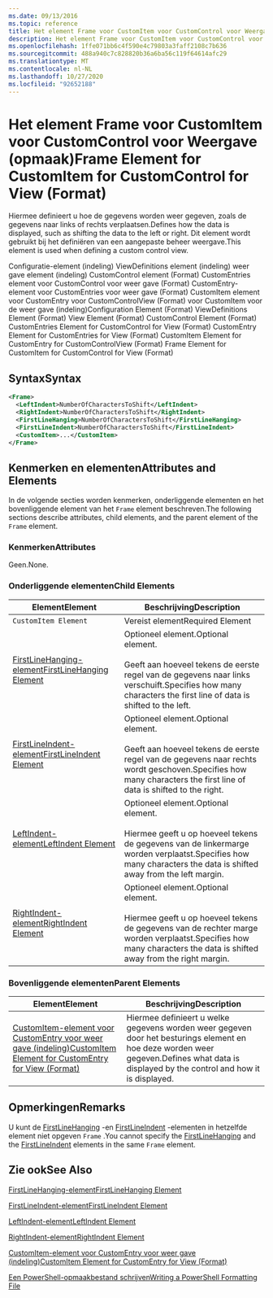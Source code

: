 ```yaml
---
ms.date: 09/13/2016
ms.topic: reference
title: Het element Frame voor CustomItem voor CustomControl voor Weergave (opmaak)
description: Het element Frame voor CustomItem voor CustomControl voor Weergave (opmaak)
ms.openlocfilehash: 1ffe071bb6c4f590e4c79803a3faff2108c7b636
ms.sourcegitcommit: 488a940c7c828820b36a6ba56c119f64614afc29
ms.translationtype: MT
ms.contentlocale: nl-NL
ms.lasthandoff: 10/27/2020
ms.locfileid: "92652188"
---
```

# <a name="frame-element-for-customitem-for-customcontrol-for-view-format"></a><span data-ttu-id="9c8f9-103">Het element Frame voor CustomItem voor CustomControl voor Weergave (opmaak)</span><span class="sxs-lookup"><span data-stu-id="9c8f9-103">Frame Element for CustomItem for CustomControl for View (Format)</span></span>

<span data-ttu-id="9c8f9-104">Hiermee definieert u hoe de gegevens worden weer gegeven, zoals de gegevens naar links of rechts verplaatsen.</span><span class="sxs-lookup"><span data-stu-id="9c8f9-104">Defines how the data is displayed, such as shifting the data to the left or right.</span></span> <span data-ttu-id="9c8f9-105">Dit element wordt gebruikt bij het definiëren van een aangepaste beheer weergave.</span><span class="sxs-lookup"><span data-stu-id="9c8f9-105">This element is used when defining a custom control view.</span></span>

<span data-ttu-id="9c8f9-106">Configuratie-element (indeling) ViewDefinitions element (indeling) weer gave element (indeling) CustomControl element (Format) CustomEntries element voor CustomControl voor weer gave (Format) CustomEntry-element voor CustomEntries voor weer gave (Format) CustomItem element voor CustomEntry voor CustomControlView (Format) voor CustomItem voor de weer gave (indeling)</span><span class="sxs-lookup"><span data-stu-id="9c8f9-106">Configuration Element (Format) ViewDefinitions Element (Format) View Element (Format) CustomControl Element (Format) CustomEntries Element for CustomControl for View (Format) CustomEntry Element for CustomEntries for View (Format) CustomItem Element for CustomEntry for CustomControlView (Format) Frame Element for CustomItem for CustomControl for View (Format)</span></span>

## <a name="syntax"></a><span data-ttu-id="9c8f9-107">Syntax</span><span class="sxs-lookup"><span data-stu-id="9c8f9-107">Syntax</span></span>

```xml
<Frame>
  <LeftIndent>NumberOfCharactersToShift</LeftIndent>
  <RightIndent>NumberOfCharactersToShift</RightIndent>
  <FirstLineHanging>NumberOfCharactersToShift</FirstLineHanging>
  <FirstLineIndent>NumberOfCharactersToShift</FirstLineIndent>
  <CustomItem>...</CustomItem>
</Frame>
```

## <a name="attributes-and-elements"></a><span data-ttu-id="9c8f9-108">Kenmerken en elementen</span><span class="sxs-lookup"><span data-stu-id="9c8f9-108">Attributes and Elements</span></span>

<span data-ttu-id="9c8f9-109">In de volgende secties worden kenmerken, onderliggende elementen en het bovenliggende element van het `Frame` element beschreven.</span><span class="sxs-lookup"><span data-stu-id="9c8f9-109">The following sections describe attributes, child elements, and the parent element of the `Frame` element.</span></span>

### <a name="attributes"></a><span data-ttu-id="9c8f9-110">Kenmerken</span><span class="sxs-lookup"><span data-stu-id="9c8f9-110">Attributes</span></span>

<span data-ttu-id="9c8f9-111">Geen.</span><span class="sxs-lookup"><span data-stu-id="9c8f9-111">None.</span></span>

### <a name="child-elements"></a><span data-ttu-id="9c8f9-112">Onderliggende elementen</span><span class="sxs-lookup"><span data-stu-id="9c8f9-112">Child Elements</span></span>

|<span data-ttu-id="9c8f9-113">Element</span><span class="sxs-lookup"><span data-stu-id="9c8f9-113">Element</span></span>|<span data-ttu-id="9c8f9-114">Beschrijving</span><span class="sxs-lookup"><span data-stu-id="9c8f9-114">Description</span></span>|
|-------------|-----------------|
|`CustomItem Element`|<span data-ttu-id="9c8f9-115">Vereist element</span><span class="sxs-lookup"><span data-stu-id="9c8f9-115">Required Element</span></span>|
|[<span data-ttu-id="9c8f9-116">FirstLineHanging-element</span><span class="sxs-lookup"><span data-stu-id="9c8f9-116">FirstLineHanging Element</span></span>](./firstlinehanging-element-for-frame-for-customcontrol-for-view-format.md)|<span data-ttu-id="9c8f9-117">Optioneel element.</span><span class="sxs-lookup"><span data-stu-id="9c8f9-117">Optional element.</span></span><br /><br /> <span data-ttu-id="9c8f9-118">Geeft aan hoeveel tekens de eerste regel van de gegevens naar links verschuift.</span><span class="sxs-lookup"><span data-stu-id="9c8f9-118">Specifies how many characters the first line of data is shifted to the left.</span></span>|
|[<span data-ttu-id="9c8f9-119">FirstLineIndent-element</span><span class="sxs-lookup"><span data-stu-id="9c8f9-119">FirstLineIndent Element</span></span>](./firstlineindent-element-for-frame-for-customcontrol-for-view-format.md)|<span data-ttu-id="9c8f9-120">Optioneel element.</span><span class="sxs-lookup"><span data-stu-id="9c8f9-120">Optional element.</span></span><br /><br /> <span data-ttu-id="9c8f9-121">Geeft aan hoeveel tekens de eerste regel van de gegevens naar rechts wordt geschoven.</span><span class="sxs-lookup"><span data-stu-id="9c8f9-121">Specifies how many characters the first line of data is shifted to the right.</span></span>|
|[<span data-ttu-id="9c8f9-122">LeftIndent-element</span><span class="sxs-lookup"><span data-stu-id="9c8f9-122">LeftIndent Element</span></span>](./leftindent-element-for-frame-for-customcontrol-for-view-format.md)|<span data-ttu-id="9c8f9-123">Optioneel element.</span><span class="sxs-lookup"><span data-stu-id="9c8f9-123">Optional element.</span></span><br /><br /> <span data-ttu-id="9c8f9-124">Hiermee geeft u op hoeveel tekens de gegevens van de linkermarge worden verplaatst.</span><span class="sxs-lookup"><span data-stu-id="9c8f9-124">Specifies how many characters the data is shifted away from the left margin.</span></span>|
|[<span data-ttu-id="9c8f9-125">RightIndent-element</span><span class="sxs-lookup"><span data-stu-id="9c8f9-125">RightIndent Element</span></span>](./rightindent-element-for-frame-for-customcontrol-for-view-format.md)|<span data-ttu-id="9c8f9-126">Optioneel element.</span><span class="sxs-lookup"><span data-stu-id="9c8f9-126">Optional element.</span></span><br /><br /> <span data-ttu-id="9c8f9-127">Hiermee geeft u op hoeveel tekens de gegevens van de rechter marge worden verplaatst.</span><span class="sxs-lookup"><span data-stu-id="9c8f9-127">Specifies how many characters the data is shifted away from the right margin.</span></span>|

### <a name="parent-elements"></a><span data-ttu-id="9c8f9-128">Bovenliggende elementen</span><span class="sxs-lookup"><span data-stu-id="9c8f9-128">Parent Elements</span></span>

|<span data-ttu-id="9c8f9-129">Element</span><span class="sxs-lookup"><span data-stu-id="9c8f9-129">Element</span></span>|<span data-ttu-id="9c8f9-130">Beschrijving</span><span class="sxs-lookup"><span data-stu-id="9c8f9-130">Description</span></span>|
|-------------|-----------------|
|[<span data-ttu-id="9c8f9-131">CustomItem-element voor CustomEntry voor weer gave (indeling)</span><span class="sxs-lookup"><span data-stu-id="9c8f9-131">CustomItem Element for CustomEntry for View (Format)</span></span>](./customitem-element-for-customentry-for-customcontrol-for-view-format.md)|<span data-ttu-id="9c8f9-132">Hiermee definieert u welke gegevens worden weer gegeven door het besturings element en hoe deze worden weer gegeven.</span><span class="sxs-lookup"><span data-stu-id="9c8f9-132">Defines what data is displayed by the control and how it is displayed.</span></span>|

## <a name="remarks"></a><span data-ttu-id="9c8f9-133">Opmerkingen</span><span class="sxs-lookup"><span data-stu-id="9c8f9-133">Remarks</span></span>

<span data-ttu-id="9c8f9-134">U kunt de [FirstLineHanging](./firstlinehanging-element-for-frame-for-customcontrol-for-view-format.md) -en [FirstLineIndent](./firstlineindent-element-for-frame-for-customcontrol-for-view-format.md) -elementen in hetzelfde element niet opgeven `Frame` .</span><span class="sxs-lookup"><span data-stu-id="9c8f9-134">You cannot specify the [FirstLineHanging](./firstlinehanging-element-for-frame-for-customcontrol-for-view-format.md) and the [FirstLineIndent](./firstlineindent-element-for-frame-for-customcontrol-for-view-format.md) elements in the same `Frame` element.</span></span>

## <a name="see-also"></a><span data-ttu-id="9c8f9-135">Zie ook</span><span class="sxs-lookup"><span data-stu-id="9c8f9-135">See Also</span></span>

[<span data-ttu-id="9c8f9-136">FirstLineHanging-element</span><span class="sxs-lookup"><span data-stu-id="9c8f9-136">FirstLineHanging Element</span></span>](./firstlinehanging-element-for-frame-for-customcontrol-for-view-format.md)

[<span data-ttu-id="9c8f9-137">FirstLineIndent-element</span><span class="sxs-lookup"><span data-stu-id="9c8f9-137">FirstLineIndent Element</span></span>](./firstlineindent-element-for-frame-for-customcontrol-for-view-format.md)

[<span data-ttu-id="9c8f9-138">LeftIndent-element</span><span class="sxs-lookup"><span data-stu-id="9c8f9-138">LeftIndent Element</span></span>](./leftindent-element-for-frame-for-customcontrol-for-view-format.md)

[<span data-ttu-id="9c8f9-139">RightIndent-element</span><span class="sxs-lookup"><span data-stu-id="9c8f9-139">RightIndent Element</span></span>](./rightindent-element-for-frame-for-customcontrol-for-view-format.md)

[<span data-ttu-id="9c8f9-140">CustomItem-element voor CustomEntry voor weer gave (indeling)</span><span class="sxs-lookup"><span data-stu-id="9c8f9-140">CustomItem Element for CustomEntry for View (Format)</span></span>](./customitem-element-for-customentry-for-customcontrol-for-view-format.md)

[<span data-ttu-id="9c8f9-141">Een PowerShell-opmaakbestand schrijven</span><span class="sxs-lookup"><span data-stu-id="9c8f9-141">Writing a PowerShell Formatting File</span></span>](./writing-a-powershell-formatting-file.md)
